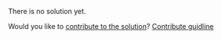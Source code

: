 
There is no solution yet.

Would you like to [contribute to the solution](https://github.com/BFEdev/BFE.dev-solutions/blob/main/problem/uncompress-string_en.md)? [Contribute guidline](https://github.com/BFEdev/BFE.dev-solutions#how-to-contribute)
